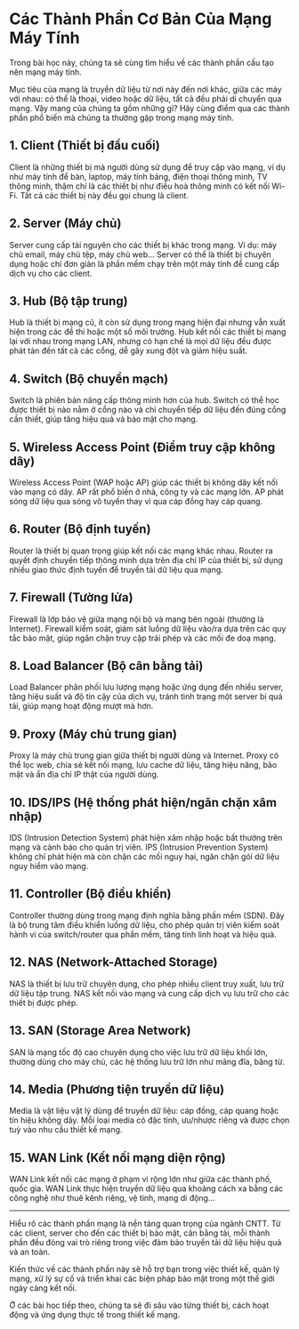 # Các Thành Phần Cơ Bản Của Mạng Máy Tính

Trong bài học này, chúng ta sẽ cùng tìm hiểu về các thành phần cấu tạo nên mạng máy tính.

Mục tiêu của mạng là truyền dữ liệu từ nơi này đến nơi khác, giữa các máy với nhau: có thể là thoại, video hoặc dữ liệu, tất cả đều phải di chuyển qua mạng. Vậy mạng của chúng ta gồm những gì? Hãy cùng điểm qua các thành phần phổ biến mà chúng ta thường gặp trong mạng máy tính.

## 1. Client (Thiết bị đầu cuối)

Client là những thiết bị mà người dùng sử dụng để truy cập vào mạng, ví dụ như máy tính để bàn, laptop, máy tính bảng, điện thoại thông minh, TV thông minh, thậm chí là các thiết bị như điều hoà thông minh có kết nối Wi-Fi. Tất cả các thiết bị này đều gọi chung là client.

## 2. Server (Máy chủ)

Server cung cấp tài nguyên cho các thiết bị khác trong mạng. Ví dụ: máy chủ email, máy chủ tệp, máy chủ web… Server có thể là thiết bị chuyên dụng hoặc chỉ đơn giản là phần mềm chạy trên một máy tính để cung cấp dịch vụ cho các client.

## 3. Hub (Bộ tập trung)

Hub là thiết bị mạng cũ, ít còn sử dụng trong mạng hiện đại nhưng vẫn xuất hiện trong các đề thi hoặc một số môi trường. Hub kết nối các thiết bị mạng lại với nhau trong mạng LAN, nhưng có hạn chế là mọi dữ liệu đều được phát tán đến tất cả các cổng, dễ gây xung đột và giảm hiệu suất.

## 4. Switch (Bộ chuyển mạch)

Switch là phiên bản nâng cấp thông minh hơn của hub. Switch có thể học được thiết bị nào nằm ở cổng nào và chỉ chuyển tiếp dữ liệu đến đúng cổng cần thiết, giúp tăng hiệu quả và bảo mật cho mạng.

## 5. Wireless Access Point (Điểm truy cập không dây)

Wireless Access Point (WAP hoặc AP) giúp các thiết bị không dây kết nối vào mạng có dây. AP rất phổ biến ở nhà, công ty và các mạng lớn. AP phát sóng dữ liệu qua sóng vô tuyến thay vì qua cáp đồng hay cáp quang.

## 6. Router (Bộ định tuyến)

Router là thiết bị quan trọng giúp kết nối các mạng khác nhau. Router ra quyết định chuyển tiếp thông minh dựa trên địa chỉ IP của thiết bị, sử dụng nhiều giao thức định tuyến để truyền tải dữ liệu qua mạng.

## 7. Firewall (Tường lửa)

Firewall là lớp bảo vệ giữa mạng nội bộ và mạng bên ngoài (thường là Internet). Firewall kiểm soát, giám sát luồng dữ liệu vào/ra dựa trên các quy tắc bảo mật, giúp ngăn chặn truy cập trái phép và các mối đe doạ mạng.

## 8. Load Balancer (Bộ cân bằng tải)

Load Balancer phân phối lưu lượng mạng hoặc ứng dụng đến nhiều server, tăng hiệu suất và độ tin cậy của dịch vụ, tránh tình trạng một server bị quá tải, giúp mạng hoạt động mượt mà hơn.

## 9. Proxy (Máy chủ trung gian)

Proxy là máy chủ trung gian giữa thiết bị người dùng và Internet. Proxy có thể lọc web, chia sẻ kết nối mạng, lưu cache dữ liệu, tăng hiệu năng, bảo mật và ẩn địa chỉ IP thật của người dùng.

## 10. IDS/IPS (Hệ thống phát hiện/ngăn chặn xâm nhập)

IDS (Intrusion Detection System) phát hiện xâm nhập hoặc bất thường trên mạng và cảnh báo cho quản trị viên. IPS (Intrusion Prevention System) không chỉ phát hiện mà còn chặn các mối nguy hại, ngăn chặn gói dữ liệu nguy hiểm vào mạng.

## 11. Controller (Bộ điều khiển)

Controller thường dùng trong mạng định nghĩa bằng phần mềm (SDN). Đây là bộ trung tâm điều khiển luồng dữ liệu, cho phép quản trị viên kiểm soát hành vi của switch/router qua phần mềm, tăng tính linh hoạt và hiệu quả.

## 12. NAS (Network-Attached Storage)

NAS là thiết bị lưu trữ chuyên dụng, cho phép nhiều client truy xuất, lưu trữ dữ liệu tập trung. NAS kết nối vào mạng và cung cấp dịch vụ lưu trữ cho các thiết bị được phép.

## 13. SAN (Storage Area Network)

SAN là mạng tốc độ cao chuyên dụng cho việc lưu trữ dữ liệu khối lớn, thường dùng cho máy chủ, các hệ thống lưu trữ lớn như mảng đĩa, băng từ.

## 14. Media (Phương tiện truyền dữ liệu)

Media là vật liệu vật lý dùng để truyền dữ liệu: cáp đồng, cáp quang hoặc tín hiệu không dây. Mỗi loại media có đặc tính, ưu/nhược riêng và được chọn tuỳ vào nhu cầu thiết kế mạng.

## 15. WAN Link (Kết nối mạng diện rộng)

WAN Link kết nối các mạng ở phạm vi rộng lớn như giữa các thành phố, quốc gia. WAN Link thực hiện truyền dữ liệu qua khoảng cách xa bằng các công nghệ như thuê kênh riêng, vệ tinh, mạng di động…

---

Hiểu rõ các thành phần mạng là nền tảng quan trọng của ngành CNTT. Từ các client, server cho đến các thiết bị bảo mật, cân bằng tải, mỗi thành phần đều đóng vai trò riêng trong việc đảm bảo truyền tải dữ liệu hiệu quả và an toàn.

Kiến thức về các thành phần này sẽ hỗ trợ bạn trong việc thiết kế, quản lý mạng, xử lý sự cố và triển khai các biện pháp bảo mật trong một thế giới ngày càng kết nối.

Ở các bài học tiếp theo, chúng ta sẽ đi sâu vào từng thiết bị, cách hoạt động và ứng dụng thực tế trong thiết kế mạng.
